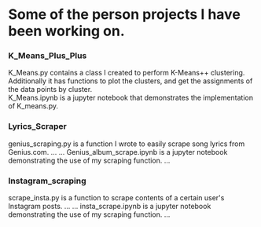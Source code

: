 # Some of the person projects I have been working on.   
### K_Means_Plus_Plus
  K_Means.py contains a class I created to perform K-Means++ clustering. Additionally it has functions to plot the clusters, and get the assignments of the data points by cluster.    
  K_Means.ipynb is a jupyter notebook that demonstrates the implementation of K_means.py.


### Lyrics_Scraper
  genius_scraping.py is a function I wrote to easily scrape song lyrics from Genius.com. ... 
...  Genius_album_scrape.ipynb is a jupyter notebook demonstrating the use of my scraping function. ...

### Instagram_scraping
  scrape_insta.py is a function to scrape contents of a certain user's Instagram posts. ...
...  insta_scrape.ipynb is a jupyter notebook demonstrating the use of my scraping function. ...

